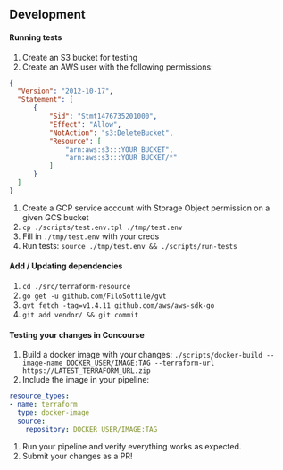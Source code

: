 ## Development

#### Running tests

1. Create an S3 bucket for testing
1. Create an AWS user with the following permissions:

  ```json
  {
    "Version": "2012-10-17",
    "Statement": [
        {
            "Sid": "Stmt1476735201000",
            "Effect": "Allow",
            "NotAction": "s3:DeleteBucket",
            "Resource": [
                "arn:aws:s3:::YOUR_BUCKET",
                "arn:aws:s3:::YOUR_BUCKET/*"
            ]
        }
    ]
  }
  ```
1. Create a GCP service account with Storage Object permission on a given GCS bucket
1. `cp ./scripts/test.env.tpl ./tmp/test.env`
1. Fill in `./tmp/test.env` with your creds
1. Run tests: `source ./tmp/test.env && ./scripts/run-tests`

#### Add / Updating dependencies

1. `cd ./src/terraform-resource`
1. `go get -u github.com/FiloSottile/gvt`
1. `gvt fetch -tag=v1.4.11 github.com/aws/aws-sdk-go`
1. `git add vendor/ && git commit`

#### Testing your changes in Concourse

1. Build a docker image with your changes:
  `./scripts/docker-build --image-name DOCKER_USER/IMAGE:TAG --terraform-url https://LATEST_TERRAFORM_URL.zip`
1. Include the image in your pipeline:
  ```yaml
  resource_types:
  - name: terraform
    type: docker-image
    source:
      repository: DOCKER_USER/IMAGE:TAG
  ```
1. Run your pipeline and verify everything works as expected.
1. Submit your changes as a PR!
